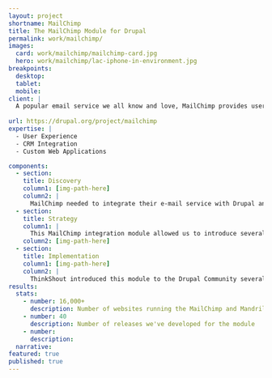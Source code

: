 ```yaml
---
layout: project
shortname: MailChimp
title: The MailChimp Module for Drupal
permalink: work/mailchimp/
images:
  card: work/mailchimp/mailchimp-card.jpg
  hero: work/mailchimp/lac-iphone-in-environment.jpg
breakpoints:
  desktop: 
  tablet: 
  mobile: 
client: |
  A popular email service we all know and love, MailChimp provides users with fresh, responsive tools to create eye-catching email campaigns. We are always excited to integrate Drupal with other great tools, so we were thrilled to take on the development of a robust MailChimp integration module.
  
url: https://drupal.org/project/mailchimp
expertise: |
  - User Experience
  - CRM Integration
  - Custom Web Applications

components:
  - section:
    title: Discovery
    column1: [img-path-here]
    column2: |
      MailChimp needed to integrate their e-mail service with Drupal and we thought it just made sense to combine these two good-looking, user-friendly platforms. This integration module needed to do more than connect the two. It needed to improve upon the existing system. 
  - section:
    title: Strategy
    column1: |
      This MailChimp integration module allowed us to introduce several great features to Drupal. The module enabled visitors to subscribe to MailChimp during site registration while administrators on the back end could create mail lists, sort the captured data, manage their campaigns, and even track anonymous users.  
    column2: [img-path-here]
  - section:
    title: Implementation
    column1: [img-path-here]
    column2: |
      ThinkShout introduced this module to the Drupal Community several years ago and continues to maintain it. It works beautifully with our Mandrill module, providing modern analytics, spam compliance features, and a reliable transactional e-mail system.
results:
  stats:
    - number: 16,000+
      description: Number of websites running the MailChimp and Mandrill modules
    - number: 40
      description: Number of releases we've developed for the module
    - number:
      description:
  narrative:
featured: true
published: true
---
```



